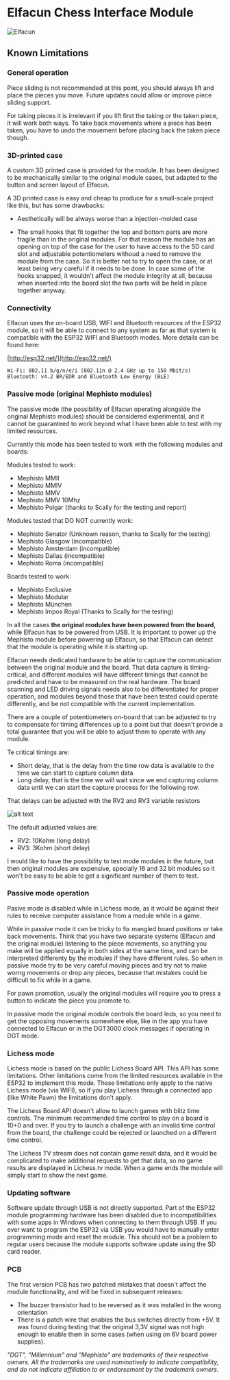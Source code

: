 # Elfacun Chess Interface Module

![Elfacun](./images/pic7.jpg)

## Known Limitations

### General operation

Piece sliding is not recommended at this point, you should always lift and place the pieces you move. Future updates could allow or improve piece sliding support.

For taking pieces it is irrelevant if you lift first the taking or the taken piece, it will work both ways. To take back movements where a piece has been taken, you have to undo the movement before placing back the taken piece though.


### 3D-printed case

A custom 3D printed case is provided for the module. It has been designed to be mechanically similar to the original module cases, but adapted to the button and screen layout of Elfacun.

A 3D printed case is easy and cheap to produce for a small-scale project like this, but has some drawbacks:

* Aesthetically will be always worse than a injection-molded case

* The small hooks that fit together the top and bottom parts are more fragile than in the original modules. For that reason the module has an opening on top of the case for the user to have access to the SD card slot and adjustable potentiometers withoud a need to remove the module from the case. So it is better not to try to open the case, or at least being very careful if it needs to be done. In case some of the hooks snapped, it wouldn't affect the module integrity at all, because when inserted into the board slot the two parts will be held in place together anyway.



### Connectivity

Elfacun uses the on-board USB, WIFI and Bluetooth resources of the ESP32 module, so it will be able to connect to any system as far as that system is compatible with the ESP32 WIFI and Bluetooth modes. More details can be found here:

[http://esp32.net/](http://esp32.net/)

    Wi-Fi: 802.11 b/g/n/e/i (802.11n @ 2.4 GHz up to 150 Mbit/s)
    Bluetooth: v4.2 BR/EDR and Bluetooth Low Energy (BLE)



### Passive mode (original Mephisto modules)

The passive mode (the possibility of Elfacun operating alongside the original Mephisto modules) should be considered experimental, and it cannot be guaranteed to work beyond what I have been able to test with my limited resources.

Currently this mode has been tested to work with the following modules and boards:

Modules tested to work:

* Mephisto MMII
* Mephisto MMIV
* Mephisto MMV
* Mephisto MMV 10Mhz
* Mephisto Polgar (thanks to Scally for the testing and report)

Modules tested that DO NOT currently work:

* Mephisto Senator (Unknown reason, thanks to Scally for the testing)
* Mephisto Glasgow (incompatible)
* Mephisto Amsterdam (incompatible)
* Mephisto Dallas (incompatible)
* Mephisto Roma (incompatible)

Boards tested to work:

* Mephisto Exclusive 
* Mephisto Modular 
* Mephisto München
* Mephisto Impos Royal (Thanks to Scally for the testing)

In all the cases **the original modules have been powered from the board**, while Elfacun has to be powered from USB. It is important to power up the Mephisto module before powering up Elfacun, so that Elfacun can detect that the module is operating while it is starting up.

Elfacun needs dedicated hardware to be able to capture the communication between the original module and the board. That data capture is timing-critical, and different modules will have different timings that cannot be predicted and have to be measured on the real hardware. The board scanning and LED driving signals needs also to be differentiated for proper operation, and modules beyond those that have been tested could operate differently, and be not compatible with the current implementation.

There are a couple of potentiometers on-board that can be adjusted to try to compensate for timing differences up to a point but that doesn't provide a total guarantee that you will be able to adjust them to operate with any module.

Te critical timings are:

* Short delay, that is the delay from the time row data is available to the time we can start to capture column data
* Long delay, that is the time we will wait since we end capturing column data until we can start the capture process for the following row.

That delays can be adjusted with the RV2 and RV3 variable resistors

![alt text](./images/resistors.jpeg)

The default adjusted values are:

* RV2: 10Kohm (long delay)
* RV3: 3Kohm (short delay)

I would like to have the possibility to test mode modules in the future, but then original modules are expensive, specially 16 and 32 bit modules so it won't be easy to be able to get a significant number of them to test.



### Passive mode operation

Pasive mode is disabled while in Lichess mode, as it would be against their rules to receive computer assistance from a module while in a game.

While in passive mode it can be tricky to fix mangled board positions or take back movements. Think that you have two separate systems (Elfacun and the original module) listening to the piece movements, so anything you make will be applied equally in both sides at the same time, and can be interpreted differenty by the modules if they have different rules. So when in passive mode try to be very careful moving pieces and try not to make worng movements or drop any pieces, because that mistakes could be difficult to fix while in a game.

For pawn promotion, usually the original modules will require you to press a button to indicate the piece you promote to.

In passive mode the original module controls the board leds, so you need to get the opposing movements somewhere else, like in the app you have connected to Elfacun or in the DGT3000 clock messages if operating in DGT mode.


### Lichess mode

Lichess mode is based on the public Lichess Board API. This API has some limitations. Other limitations come from the limited resources available in the ESP32 to implement this mode. These limitations only apply to the native Lichess mode (via WIFI), so if you play Lichess through a connected app (like White Pawn) the limitations don't apply.

The Lichess Board API doesn't allow to launch games with blitz time controls. The minimum recommended time control to play on a board is 10+0 and over. If you try to launch a challenge with an invalid time control from the board, the challenge could be rejected or launched on a different time control.

The Lichess TV stream does not contain game result data, and it would be complicated to make additional requests to get that data, so no game results are displayed in Lichess.tv mode. When a game ends the module will simply start to show the next game.


### Updating software


Software update through USB is not directly supported. Part of the ESP32 module programming hardware has been disabled due to incompatibilities with some apps in Windows when connecting to them through USB. If you ever want to program the ESP32 via USB you would have to manually enter programming mode and reset the module. This should not be a problem to regular users because the module supports software update using the SD card reader.


### PCB

The first version PCB has two patched mistakes that doesn't affect the module functionality, and will be fixed in subsequent releases:

* The buzzer transistor had to be reversed as it was installed in the wrong orientation
* There is a patch wire that enables the bus switches directly from +5V. It was found during testing that the original 3,3V signal was not high enough to enable them in some cases (when using on 6V board power supplies).

_"DGT", "Millennium" and "Mephisto" are trademarks of their respective owners.
All the trademarks are used nominatively to indicate compatibility, and do not indicate affiliation to or endorsement by the trademark owners._

